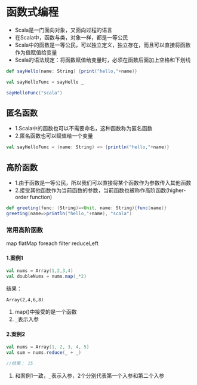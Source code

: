 # 函数式编程
- Scala是一门面向对象，又面向过程的语言
- 在Scala中，函数与类，对象一样，都是一等公民
- Scala中的函数是一等公民，可以独立定义，独立存在，而且可以直接将函数作为值赋值给变量
- Scala的语法规定：将函数赋值给变量时，必须在函数后面加上空格和下划线

```scala
def sayHello(name: String) {print("hello,"+name)}

val sayHelloFunc = sayHello _

sayHelloFunc("scala")
```

## 匿名函数
- 1.Scala中的函数也可以不需要命名，这种函数称为匿名函数
- 2.匿名函数也可以赋值给一个变量

```scala
val sayHelloFunc = (name: String) => {println("hello,"+name)}
```

## 高阶函数
- 1.由于函数是一等公民，所以我们可以直接将某个函数作为参数传入其他函数
- 2.接受其他函数作为当前函数的参数，当前函数也被称作高阶函数(higher-order function)

```scala
def greeting(func: (String)=>Unit, name: String){func(name)}
greeting(name=>println("hello,"+name), "scala")
```


### 常用高阶函数
map
flatMap
foreach
filter
reduceLeft

#### 1.案例1
```scala
val nums = Array(1,2,3,4)
val doubleNums = nums.map(_*2)
```
结果：
```
Array(2,4,6,8)
```

1. map()中接受的是一个函数
2. ``_``表示入参

#### 2.案例2
```scala
val nums = Array(1, 2, 3, 4, 5)
val sum = nums.reduce(_ + _)

//结果： 15
```
1. 和案例1一致，``_``表示入参，2个分别代表第一个入参和第二个入参